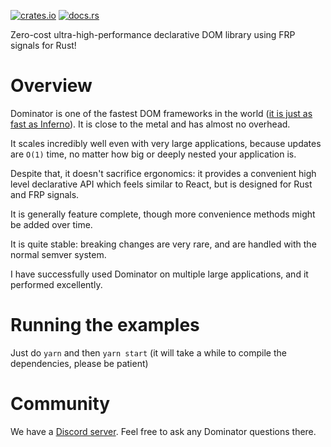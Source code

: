 [![crates.io](http://meritbadge.herokuapp.com/dominator)](https://crates.io/crates/dominator)
[![docs.rs](https://docs.rs/dominator/badge.svg)](https://docs.rs/dominator)

Zero-cost ultra-high-performance declarative DOM library using FRP signals for Rust!

Overview
========

Dominator is one of the fastest DOM frameworks in the world ([it is just as fast as Inferno][benchmark]).
It is close to the metal and has almost no overhead.

It scales incredibly well even with very large applications, because updates are `O(1)` time, no matter
how big or deeply nested your application is.

Despite that, it doesn't sacrifice ergonomics: it provides a convenient high level declarative API which
feels similar to React, but is designed for Rust and FRP signals.

It is generally feature complete, though more convenience methods might be added over time.

It is quite stable: breaking changes are very rare, and are handled with the normal semver system.

I have successfully used Dominator on multiple large applications, and it performed excellently.

Running the examples
====================

Just do `yarn` and then `yarn start` (it will take a while to compile the dependencies, please be patient)

Community
=========

We have a [Discord server](https://discord.gg/fDFGvnR). Feel free to ask any Dominator questions there.

[benchmark]: https://rawgit.com/krausest/js-framework-benchmark/master/webdriver-ts-results/table.html
